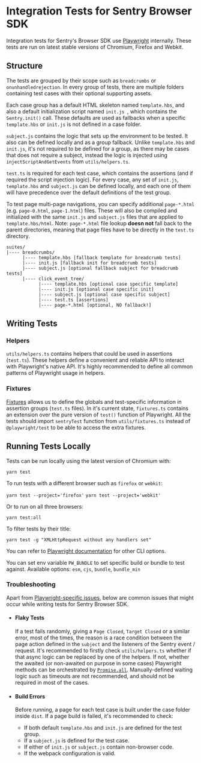 # Integration Tests for Sentry Browser SDK

Integration tests for Sentry's Browser SDK use [Playwright](https://playwright.dev/) internally. These tests are run on latest stable versions of Chromium, Firefox and Webkit.

## Structure

The tests are grouped by their scope such as `breadcrumbs` or `onunhandledrejection`. In every group of tests, there are multiple folders containing test cases with their optional supporting assets.

Each case group has a default HTML skeleton named `template.hbs`, and also a default initialization script named `init.js `, which contains the `Sentry.init()` call. These defaults are used as fallbacks when a specific `template.hbs` or `init.js` is not defined in a case folder.

`subject.js` contains the logic that sets up the environment to be tested. It also can be defined locally and as a group fallback. Unlike `template.hbs` and `init.js`, it's not required to be defined for a group, as there may be cases that does not require a subject, instead the logic is injected using `injectScriptAndGetEvents` from `utils/helpers.ts`.

`test.ts` is required for each test case, which contains the assertions (and if required the script injection logic). For every case, any set of `init.js`, `template.hbs` and `subject.js` can be defined locally, and each one of them  will have precedence over the default definitions of the test group.

To test page multi-page navigations, you can specify additional `page-*.html` (e.g. `page-0.html`, `page-1.html`) files. These will also be compiled and initialized with the same `init.js` and `subject.js` files that are applied to `template.hbs/html`. Note: `page-*.html` file lookup **doesn not** fall back to the
parent directories, meaning that page files have to be directly in the `test.ts` directory.

```
suites/
|---- breadcrumbs/
      |---- template.hbs [fallback template for breadcrumb tests]
      |---- init.js [fallback init for breadcrumb tests]
      |---- subject.js [optional fallback subject for breadcrumb tests]
      |---- click_event_tree/
            |---- template.hbs [optional case specific template]
            |---- init.js [optional case specific init]
            |---- subject.js [optional case specific subject]
            |---- test.ts [assertions]
            |---- page-*.html [optional, NO fallback!]
```

## Writing Tests

### Helpers

`utils/helpers.ts` contains helpers that could be used in assertions (`test.ts`). These helpers define a convenient and reliable API to interact with Playwright's native API. It's highly recommended to define all common patterns of Playwright usage in helpers.

### Fixtures

[Fixtures](https://playwright.dev/docs/api/class-fixtures) allows us to define the globals and test-specific information in assertion groups (`test.ts` files). In it's current state, `fixtures.ts` contains an extension over the pure version of `test()` function of Playwright. All the tests should import `sentryTest` function from `utils/fixtures.ts` instead of `@playwright/test` to be able to access the extra fixtures.

## Running Tests Locally

Tests can be run locally using the latest version of Chromium with:

`yarn test`

To run tests with a different browser such as `firefox` or `webkit`:

`yarn test --project='firefox'`
`yarn test --project='webkit'`

Or to run on all three browsers:

`yarn test:all`

To filter tests by their title:

`yarn test -g "XMLHttpRequest without any handlers set"`

You can refer to [Playwright documentation](https://playwright.dev/docs/test-cli) for other CLI options.

You can set env variable `PW_BUNDLE` to set specific build or bundle to test against.
Available options: `esm`, `cjs`, `bundle`, `bundle_min`

### Troubleshooting

Apart from [Playwright-specific issues](https://playwright.dev/docs/troubleshooting), below are common issues that might occur while writing tests for Sentry Browser SDK.

- #### Flaky Tests
  If a test fails randomly, giving a `Page Closed`, `Target Closed` or a similar error, most of the times, the reason is a race condition between the page action defined in the `subject` and the listeners of the Sentry event / request. It's recommended to firstly check `utils/helpers.ts` whether if that async logic can be replaced by one of the helpers. If not, whether the awaited (or non-awaited on purpose in some cases) Playwright methods can be orchestrated by [`Promise.all`](http://mdn.io/promise.all). Manually-defined waiting logic such as timeouts are not recommended, and should not be required in most of the cases.

- #### Build Errors
  Before running, a page for each test case is built under the case folder inside `dist`. If a page build is failed, it's recommended to check:

  - If both default `template.hbs` and `init.js` are defined for the test group.
  - If a `subject.js` is defined for the test case.
  - If either of `init.js` or `subject.js` contain non-browser code.
  - If the webpack configuration is valid.
